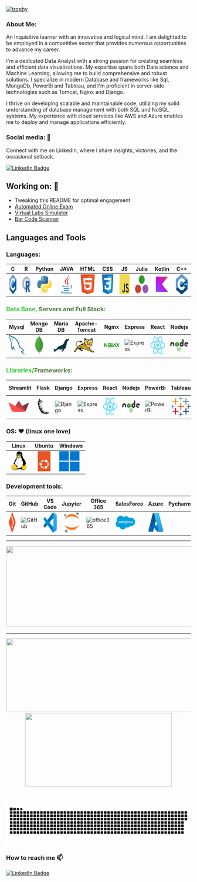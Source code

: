 [![trophy](https://github-profile-trophy.vercel.app/?username=jaswanthgec&title=Stars,Followers,Commits,Repositories,MultipleLang,PullRequest&theme=onedark)](https://github.com/ryo-ma/github-profile-trophy)

### About Me:   

An Inquisitive learner with an innovative and logical mind. I am delighted to be employed in a competitive sector that provides numerous opportunities to advance my career.

I'm a dedicated Data Analyst with a strong passion for creating seamless and efficient data visualizations. My expertise spans both Data science and Machine Learning, allowing me to build comprehensive and robust solutions. I specialize in modern Database and frameworks like Sql, MongoDb, PowerBi and Tableau, and I'm proficient in server-side technologies such as Tomcat, Nginx and Django.

I thrive on developing scalable and maintainable code, utilizing my solid understanding of database management with both SQL and NoSQL systems. My experience with cloud services like AWS and Azure enables me to deploy and manage applications efficiently.

 
### Social media: 📡   

Connect with me on LinkedIn, where I share insights, victories, and the occasional setback. 

[![LinkedIn Badge](https://img.shields.io/badge/LinkedIn-0077B5?style=for-the-badge&logo=linkedin&logoColor=white)]([https://www.linkedin.com/in/rohitprofc/](https://www.linkedin.com/in/jaswanth-kollipara-896443237/))


## Working on: 🚀

- Tweaking this README for optimal engagement 
- [Automated Online Exam](https://github.com/jaswanthgec/Automated-Online-Exam) 
- [Virtual Labs Simulator](https://github.com/jaswanthgec/IIC-Virtual-Labs)
- [Bar Code Scanner](https://github.com/jaswanthgec/Bar-Code-Scanner.git)

## Languages and Tools 
<div>

### Languages:
| C | R | Python | JAVA | HTML | CSS | JS | Julia | Kotlin | C++ |
|---|---|--------|------|------|-----|----|-------|--------|-----|
| <img src="https://github.com/devicons/devicon/blob/master/icons/c/c-original.svg" height="55" width="55" alt="C"/>  | <img src="https://github.com/devicons/devicon/blob/master/icons/r/r-original.svg" height="55" width="55" alt="R"/>  | <img src="https://github.com/devicons/devicon/blob/master/icons/python/python-original.svg" height="55" width="55" alt="python"/>  | <img src="https://github.com/devicons/devicon/blob/master/icons/java/java-original.svg" height="55" width="55" alt="JAVA"/>  | <img src="https://github.com/devicons/devicon/blob/master/icons/html5/html5-original.svg" height="55" width="55" alt="HTML"/>  | <img src="https://github.com/devicons/devicon/blob/master/icons/css3/css3-original.svg" height="55" width="55" alt="CSS"/>  | <img src="https://github.com/devicons/devicon/blob/master/icons/javascript/javascript-original.svg" height="55" width="55" alt="Java Script"/> | <img src="https://github.com/devicons/devicon/blob/master/icons/julia/julia-original.svg" height="55" width="55" alt="julia"/> | <img src="https://github.com/devicons/devicon/blob/master/icons/kotlin/kotlin-original.svg" height="55" width="55" alt="kotlin"/> | <img src="https://github.com/devicons/devicon/blob/master/icons/cplusplus/cplusplus-original.svg" height="55" width="55" alt="cpp"/>



### <span style="color:#32CD32;">Data Base<span/>, <span style="color:#4F7942;">Servers<span/> and <span style="color:#4F7942;">Full Stack<span/>:

| Mysql | Mongo DB| Maria DB | Apache-Tomcat | Nginx | Express | React | Nodejs |
|-------|--------|---------|--------|-------|---------|-------|--------|
| <img src="https://github.com/devicons/devicon/blob/master/icons/mysql/mysql-original.svg" title="MySql"  alt="MySql" width="55" height="55"/> | <img src="https://github.com/devicons/devicon/blob/master/icons/mongodb/mongodb-original.svg" title="MongoDB CSS"  alt="MongoDB CSS" width="55" height="55"/> | <img src="https://github.com/devicons/devicon/blob/master/icons/mariadb/mariadb-original.svg" title="mariadb"  alt="mariadb" width="55" height="55"/>|<img src="https://github.com/devicons/devicon/blob/master/icons/tomcat/tomcat-original.svg" title="Apache-tomcat"  alt="Apache-tomcat" width="55" height="55"/> | <img src="https://github.com/devicons/devicon/blob/master/icons/nginx/nginx-original.svg" title="Nginx"  alt="Nginx" width="55" height="55"/> | <img src="https://res.cloudinary.com/dtdhmbtcg/image/upload/v1717315041/express_xnsbo0.png" title="Express" alt="Express" width="55" height="55"/> | <img src="https://github.com/devicons/devicon/blob/master/icons/react/react-original.svg" title="React"  alt="React" width="55" height="55"/> | <img src="https://github.com/devicons/devicon/blob/master/icons/nodejs/nodejs-original-wordmark.svg" title="Nodejs" alt="Nodejs" height="55" width="55"/> |

### <span style="color:#32CD32;">Libraries<span/>/<span style="color:#4F7942;">Frameworks<span/>:

| Streamlit | Flask | Django | Express | React | Nodejs | PowerBi | Tableau | TensorFlow | Scikit-Learn |
|-----------|-------|--------|---------|-------|---------|---------|---------|------------|--------------|
|<img src="https://github.com/devicons/devicon/blob/master/icons/streamlit/streamlit-original.svg" title="Streamlit" alt="Express" width="55" height="55"/>|<img src="https://github.com/devicons/devicon/blob/master/icons/flask/flask-original.svg" title="Flask" alt="Flask" width="55" height="55"/>|<img src="https://res.cloudinary.com/dtdhmbtcg/image/upload/v1717315041/django_czkqax.png" title="Django" alt="Django" width="55" height="55"/>|<img src="https://res.cloudinary.com/dtdhmbtcg/image/upload/v1717315041/express_xnsbo0.png" title="Express" alt="Express" width="55" height="55"/>|<img src="https://github.com/devicons/devicon/blob/master/icons/react/react-original.svg" title="React"  alt="React" width="55" height="55"/>|<img src="https://github.com/devicons/devicon/blob/master/icons/nodejs/nodejs-original-wordmark.svg" title="nodejs" height="55" width="55" alt="Nodejs"/>|<img src="https://github.com/microsoft/PowerBI-Icons/blob/main/SVG/Power-BI.svg" height="55" width="55" alt="PowerBi"/>|<img src="https://github.com/Jaswanth7255/jassu-test/blob/master/assets/tableau-software.svg" height="55" width="55" alt="Tableau"/>|<img src="https://github.com/devicons/devicon/blob/master/icons/tensorflow/tensorflow-original.svg" title="tensorflow" height="55" width="55" alt="tensorflow"/>|<img src="https://github.com/devicons/devicon/blob/master/icons/scikitlearn/scikitlearn-original.svg" title="Scikit-Learn" height="55" width="55" alt="Scikit-Learn"/>|

### OS: ❤️ (linux one love)

| Linux | Ubuntu | Windows |
|-------|--------|---------|
| <img src="https://github.com/devicons/devicon/blob/master/icons/linux/linux-original.svg" title="Linux" alt="Linux" width="55" height="55"/> | <img src="https://github.com/devicons/devicon/blob/master/icons/ubuntu/ubuntu-original.svg" title="Ubuntu" alt="Ubuntu" width="55" height="55"/> | <img src="https://github.com/devicons/devicon/blob/master/icons/windows11/windows11-original.svg" title="Windows11" alt="Ubuntu" width="55" height="55"/> |

### Development tools:
| Git | GitHub | VS Code | Jupyter | Office 365 | SalesForce | Azure | Pycharm | Pytorch | Arduino |
|-----|--------|---------|---------|------------|------------|-------|---------|---------|---------|
|<img src="https://github.com/devicons/devicon/blob/master/icons/git/git-original.svg" title="Git" alt="Git" width="55" height="55"/>|<img src="https://res.cloudinary.com/dtdhmbtcg/image/upload/v1717315041/github-mark-white_ozjbrg.png" title="GitHub" alt="GitHub" width="55" height="55"/>|<img src="https://github.com/devicons/devicon/blob/master/icons/vscode/vscode-original.svg" title="vscode" alt="vscode" width="55" height="55"/>|<img src="https://github.com/devicons/devicon/blob/master/icons/jupyter/jupyter-original.svg" title="Jupyter" alt="Jupyter" width="55" height="55"/>|<img src="https://res.cloudinary.com/dtdhmbtcg/image/upload/v1717313305/Microsoft_365__2022_.svg_lfzbte.png" title="office365" alt="office365" width="55" height="55"/>|<img src="https://github.com/devicons/devicon/blob/master/icons/salesforce/salesforce-original.svg" title="SalesForce" alt="SalesForce" width="55" height="55"/>|<img src="https://github.com/devicons/devicon/blob/master/icons/azure/azure-original.svg" title="Azure" alt="Azure" width="55" height="55"/>|

<!--

### It's not technology, but I use it. The section will be changed soon.:
  <img src="https://github.com/devicons/devicon/blob/master/icons/latex/latex-original.svg" title="Latex" alt="Latex" width="40" width="30" height="30"/>
  <img src="https://github.com/devicons/devicon/blob/master/icons/ssh/ssh-original.svg" title="ssh" alt="ssh" width="30" height="30"/>
  <img src="https://github.com/devicons/devicon/blob/master/icons/xml/xml-original.svg" title="xml" alt="xml" width="30" height="30"/>
  <img src="https://github.com/devicons/devicon/blob/master/icons/yaml/yaml-original.svg" title="yaml" alt="yaml" width="30" height="30"/>
  <img src="https://github.com/devicons/devicon/blob/master/icons/json/json-original.svg" title="json" alt="json" width="30" height="30"/>
  <img src="https://github.com/devicons/devicon/blob/master/icons/vscode/vscode-original-wordmark.svg" title="vsc" alt="vsc" width="30" height="30"/>
  <img src="https://github.com/devicons/devicon/blob/master/icons/pycharm/pycharm-original.svg" title="PC" alt="PC" width="30" height="30"/>
  <img src="https://github.com/devicons/devicon/blob/master/icons/clion/clion-original.svg" title="cl" alt="CL" width="30" height="30"/>
  <img src="https://github.com/devicons/devicon/blob/master/icons/datagrip/datagrip-original.svg" title="dg" alt="dg" width="30" height="30"/>  
  <img src="https://github.com/devicons/devicon/blob/master/icons/gitlab/gitlab-original-wordmark.svg" title="GitLab" alt="GitLab" width="30" height="30"/>
  <img src="https://github.com/devicons/devicon/blob/master/icons/confluence/confluence-original-wordmark.svg" title="Confluence" alt="Confluence" width="30" height="30"/>
  <img src="https://github.com/devicons/devicon/blob/master/icons/jira/jira-original-wordmark.svg" title="Jira" alt="Jira" width="30" height="30"/>
--> 
</div>

---

  
<p align="center">
  <img width="800" height="220" src="https://streak-stats.demolab.com?user=rohitprofc&theme=highcontrast&hide_border=true&border_radius=5&card_width=800">
</p>


---

<p align="center">
  <img width="600" height="200" src="https://github-readme-stats.vercel.app/api?username=rohitprofc&show_icons=true&theme=vision-friendly-dark">
  <img width="400" height="200" src="https://github-readme-stats.vercel.app/api/top-langs/?username=rohitprofc&size_weight=0.15&count_weight=0.5&layout=compact&theme=vision-friendly-dark">
</p>

<div id="header" align="center">
  <img src="https://komarev.com/ghpvc/?username=rohitprofc&style=for-the-badge&color=orange" alt=""/>
</div>

<p align="center">
 <img width="1000" src="assets/github-snake.svg" alt="snake"/>
</p>

### How to reach me :mailbox:
[![LinkedIn Badge](https://img.shields.io/badge/LinkedIn-0077B5?style=for-the-badge&logo=linkedin&logoColor=white)](https://www.linkedin.com/in/rohitprofc/)
